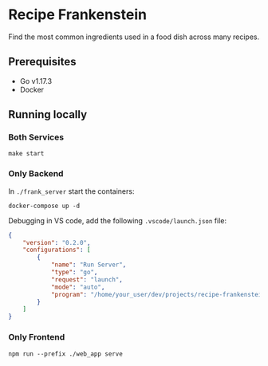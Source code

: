 # Recipe Frankenstein
Find the most common ingredients used in a food dish across many recipes.

## Prerequisites
- Go v1.17.3
- Docker

## Running locally
### Both Services
```
make start
```
### Only Backend
In `./frank_server` start the containers:
```
docker-compose up -d
```
Debugging in VS code, add the following `.vscode/launch.json` file:
```json
{
    "version": "0.2.0",
    "configurations": [
        {
            "name": "Run Server",
            "type": "go",
            "request": "launch",
            "mode": "auto",
            "program": "/home/your_user/dev/projects/recipe-frankenstein/frank_server/cmd/api/main.go"
        }
    ]
}
```
### Only Frontend
```
npm run --prefix ./web_app serve
```